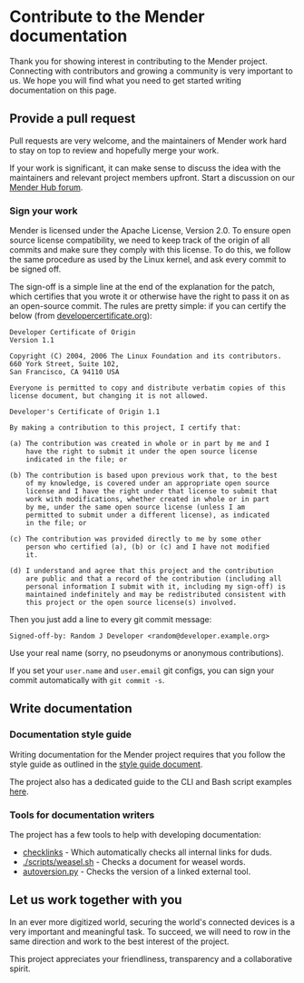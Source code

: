 # Contribute to the Mender documentation

Thank you for showing interest in contributing to the Mender project. Connecting
with contributors and growing a community is very important to us. We hope you
will find what you need to get started writing documentation on this page.

## Provide a pull request

Pull requests are very welcome, and the maintainers of Mender work hard to stay
on top to review and hopefully merge your work.

If your work is significant, it can make sense to discuss the idea with the
maintainers and relevant project members upfront. Start a discussion on our
[Mender Hub forum](https://hub.mender.io/c/general-discussions).

### Sign your work

Mender is licensed under the Apache License, Version 2.0. To ensure open source
license compatibility, we need to keep track of the origin of all commits and
make sure they comply with this license. To do this, we follow the same
procedure as used by the Linux kernel, and ask every commit to be signed off.

The sign-off is a simple line at the end of the explanation for the patch, which
certifies that you wrote it or otherwise have the right to pass it on as an
open-source commit.  The rules are pretty simple: if you can certify the below
(from [developercertificate.org](http://developercertificate.org/)):


```
Developer Certificate of Origin
Version 1.1

Copyright (C) 2004, 2006 The Linux Foundation and its contributors.
660 York Street, Suite 102,
San Francisco, CA 94110 USA

Everyone is permitted to copy and distribute verbatim copies of this
license document, but changing it is not allowed.

Developer's Certificate of Origin 1.1

By making a contribution to this project, I certify that:

(a) The contribution was created in whole or in part by me and I
    have the right to submit it under the open source license
    indicated in the file; or

(b) The contribution is based upon previous work that, to the best
    of my knowledge, is covered under an appropriate open source
    license and I have the right under that license to submit that
    work with modifications, whether created in whole or in part
    by me, under the same open source license (unless I am
    permitted to submit under a different license), as indicated
    in the file; or

(c) The contribution was provided directly to me by some other
    person who certified (a), (b) or (c) and I have not modified
    it.

(d) I understand and agree that this project and the contribution
    are public and that a record of the contribution (including all
    personal information I submit with it, including my sign-off) is
    maintained indefinitely and may be redistributed consistent with
    this project or the open source license(s) involved.
```

Then you just add a line to every git commit message:

    Signed-off-by: Random J Developer <random@developer.example.org>

Use your real name (sorry, no pseudonyms or anonymous contributions).

If you set your `user.name` and `user.email` git configs, you can sign your
commit automatically with `git commit -s`.

## Write documentation

### Documentation style guide

Writing documentation for the Mender project requires that you follow the style
guide as outlined in the [style guide document](./README-styleguide.markdown).

The project also has a dedicated guide to the CLI and Bash script examples
[here](./README-bash-styleguide.markdown).

### Tools for documentation writers

The project has a few tools to help with developing documentation:

* [checklinks](README-checklinks.markdown) - Which automatically checks all internal links for duds.
* [./scripts/weasel.sh](./scripts/README-weasel.markdown) - Checks a document for weasel words.
* [autoversion.py](README-autoversion.markdown) - Checks the version of a linked external tool.


## Let us work together with you

In an ever more digitized world, securing the world's connected devices is a
very important and meaningful task. To succeed, we will need to row in the same
direction and work to the best interest of the project.

This project appreciates your friendliness, transparency and a collaborative
spirit.
